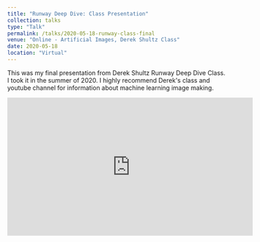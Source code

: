 ```yaml
---
title: "Runway Deep Dive: Class Presentation"
collection: talks
type: "Talk"
permalink: /talks/2020-05-18-runway-class-final
venue: "Online - Artificial Images, Derek Shultz Class"
date: 2020-05-18
location: "Virtual"
---
```


This was my final presentation from Derek Shultz Runway Deep Dive Class. I took it in the summer of 2020. I highly recommend Derek's class and youtube channel for information about machine learning image making.

<iframe width="560" height="315" src="https://www.youtube.com/embed/rT0XVHvMDag" title="YouTube video player" frameborder="0" allow="accelerometer; autoplay; clipboard-write; encrypted-media; gyroscope; picture-in-picture" allowfullscreen></iframe>
